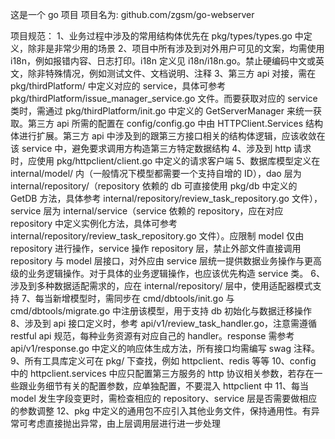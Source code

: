 这是一个 go 项目
项目名为: github.com/zgsm/go-webserver

项目规范：
1、业务过程中涉及的常用结构体优先在 pkg/types/types.go 中定义，除非是非常少用的场景
2、项目中所有涉及到对外用户可见的文案，均需使用 i18n，例如报错内容、日志打印。i18n 定义见 i18n/i18n.go。禁止硬编码中文或英文，除非特殊情况，例如测试文件、文档说明、注释
3、第三方 api 对接，需在 pkg/thirdPlatform/ 中定义对应的 service，具体可参考 pkg/thirdPlatform/issue_manager_service.go 文件。而要获取对应的 service 类时，需通过 pkg/thirdPlatform/init.go 中定义的 GetServerManager 来统一获取。第三方 api 所需的配置在 config/config.go 中由 HTTPClient.Services 结构体进行扩展。第三方 api 中涉及到的跟第三方接口相关的结构体逻辑，应该收敛在该 service 中，避免要求调用方构造第三方特定数据结构
4、涉及到 http 请求时，应使用 pkg/httpclient/client.go 中定义的请求客户端
5、数据库模型定义在 internal/model/ 内（一般情况下模型都需要一个支持自增的 ID），dao 层为 internal/repository/（repository 依赖的 db 可直接使用 pkg/db 中定义的 GetDB 方法，具体参考 internal/repository/review_task_repository.go 文件），service 层为 internal/service（service 依赖的 repository，应在对应 repository 中定义实例化方法，具体可参考 internal/repository/review_task_repository.go 文件）。应限制 model 仅由 repository 进行操作，service 操作 repository 层，禁止外部文件直接调用 repository 与 model 层接口，对外应由 service 层统一提供数据业务操作与更高级的业务逻辑操作。对于具体的业务逻辑操作，也应该优先构造 service 类。
6、涉及到多种数据适配需求的，应在 internal/repository/ 层中，使用适配器模式支持
7、每当新增模型时，需同步在 cmd/dbtools/init.go 与 cmd/dbtools/migrate.go 中注册该模型，用于支持 db 初始化与数据迁移操作
8、涉及到 api 接口定义时，参考 api/v1/review_task_handler.go，注意需遵循 restful api 规范，每种业务资源有对应自己的 handler。response 需参考 api/v1/response.go 中定义的响应体生成方法，所有接口均需编写 swag 注释。
9、所有工具库定义可在 pkg/ 下查找，例如 httpclient、redis 等等
10、config 中的 httpclient.services 中应只配置第三方服务的 http 协议相关参数，若存在一些跟业务细节有关的配置参数，应单独配置，不要混入 httpclient 中
11、每当 model 发生字段变更时，需检查相应的 repository、service 层是否需要做相应的参数调整
12、pkg 中定义的通用包不应引入其他业务文件，保持通用性。有异常可考虑直接抛出异常，由上层调用层进行进一步处理
